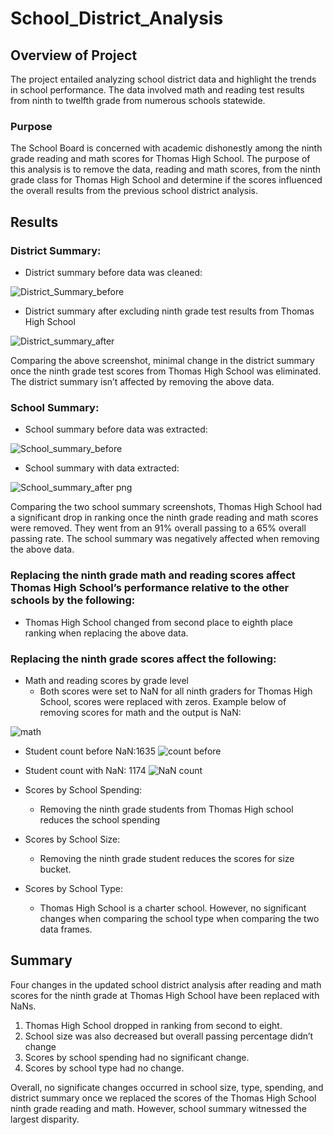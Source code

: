 # School_District_Analysis
## Overview of Project
The project entailed analyzing school district data and highlight the trends in school performance. The data involved math and reading test results from ninth to twelfth grade from numerous schools statewide. 

### Purpose
The School Board is concerned with academic dishonestly among the ninth grade reading and math scores for Thomas High School. The purpose of this analysis is to remove the data, reading and math scores, from the ninth grade class for Thomas High School and determine if the scores influenced the overall results from the previous school district analysis.

## Results

### District Summary:
-  District summary before data was cleaned:

![District_Summary_before](https://user-images.githubusercontent.com/96746207/159102815-ba8b205a-3229-49ca-917c-6f35b1aaf851.png)

 - District summary after excluding ninth grade test results from Thomas High School

![District_summary_after](https://user-images.githubusercontent.com/96746207/159102844-983183c2-5a61-44a2-8ec1-5c82453f99e7.png)


Comparing the above screenshot, minimal change in the district summary once the ninth grade test scores from Thomas High School was eliminated. The district summary isn’t affected by removing the above data.  

### School Summary:
 - School summary before data was extracted:
 
![School_summary_before](https://user-images.githubusercontent.com/96746207/159102854-cd76d4e3-b750-4fb3-bfea-9634ab80e519.png)
	
 - School summary with data extracted:

![School_summary_after  png](https://user-images.githubusercontent.com/96746207/159102869-c43459ce-213c-4e00-b4ac-f8de64fdafd3.png)

Comparing the two school summary screenshots, Thomas High School had a significant drop in ranking once the ninth grade reading and math scores were removed. They went from an 91% overall passing to a 65% overall passing rate. The school summary was negatively affected when removing the above data. 	

### Replacing the ninth grade math and reading scores affect Thomas High School’s performance relative to the other schools by the following: 
 - Thomas High School changed from second place to eighth place ranking when replacing the above data.


### Replacing the ninth grade scores affect the following:
 - Math and reading scores by grade level
   - Both scores were set to NaN for all ninth graders for Thomas High School, scores were replaced with zeros. Example below of removing scores for math and the output is NaN:

![math](https://user-images.githubusercontent.com/96746207/159135269-04a0a099-30c2-4a10-aecf-70551ccbbb33.png)
 
   - Student count before NaN:1635
![count before](https://user-images.githubusercontent.com/96746207/159135886-96d453c5-2c0f-48e6-bcb5-7cd7aa27beac.png)

  - Student count with NaN: 1174
![NaN count](https://user-images.githubusercontent.com/96746207/159135890-3de6bb15-4fa0-40c6-bf4c-9b0239737115.png)

 - Scores by School Spending:
   - Removing the ninth grade students from Thomas High school reduces the school spending


 - Scores by School Size:
   - Removing the ninth grade student reduces the scores for size bucket.

 - Scores by School Type:
   - Thomas High School is a charter school. However, no significant changes when comparing the school type when comparing the two data frames.

## Summary
Four changes in the updated school district analysis after reading and math scores for the ninth grade at Thomas High School have been replaced with NaNs.
 1. Thomas High School dropped in ranking from second to eight.
 2. School size was also decreased but overall passing percentage didn’t change
 3. Scores by school spending had no significant change.
 4. Scores by school type had no change.

Overall, no significate changes occurred in school size, type, spending, and district summary once we replaced the scores of the Thomas High School ninth grade reading and math. However, school summary witnessed the largest disparity. 



